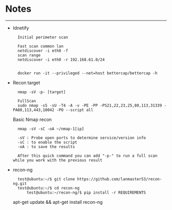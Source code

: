 # Notes

---

- Idnetify

        Initial perimeter scan
        
        Fast scan common lan
        netdiscover -i eth0 -f
        scan range
        netdiscover -i eth0 -r 192.168.61.0/24
        
        
        docker run -it --privileged --net=host bettercap/bettercap -h
        

- Recon target

        nmap -sV -p- [target]
        
        FullScan
        sudo nmap -sS -sU -T4 -A -v -PE -PP -PS21,22,23,25,80,113,31339 -PA80,113,443,10042 -PO --script all

    Basic Nmap recon

        nmap -sV -sC -oA ~/nmap-1[ip]
        
        -sV : Probe open ports to determine service/version info
        -sC : to enable the script
        -oA : to save the results
        
        After this quick command you can add "-p-" to run a full scan while you work with the previous result

- recon-ng

        test@ubuntu:~/$ git clone https://github.com/lanmaster53/recon-ng.git
        test@ubuntu:~/$ cd recon-ng
        	test@ubuntu:~/recon-ng/$ pip install -r REQUIREMENTS

    apt-get update && apt-get install recon-ng